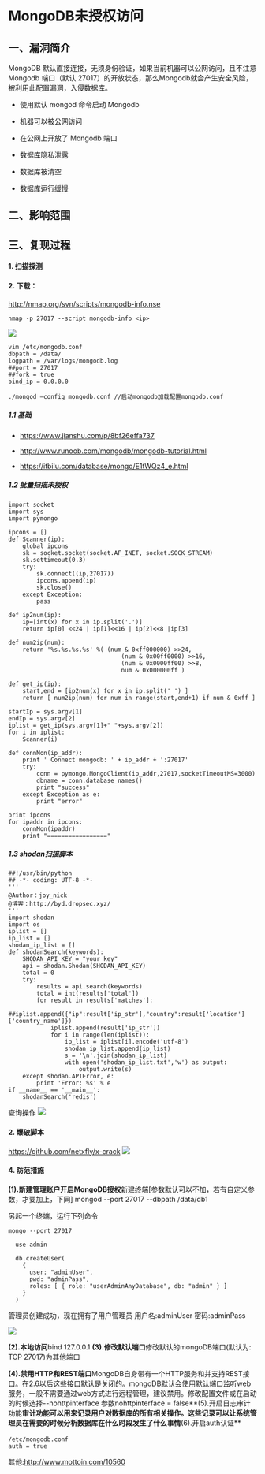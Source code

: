 MongoDB未授权访问
=================

一、漏洞简介
------------

MongoDB
默认直接连接，无须身份验证，如果当前机器可以公网访问，且不注意Mongodb
端口（默认
27017）的开放状态，那么Mongodb就会产生安全风险，被利用此配置漏洞，入侵数据库。

-   使用默认 mongod 命令启动 Mongodb

-   机器可以被公网访问

-   在公网上开放了 Mongodb 端口

-   数据库隐私泄露

-   数据库被清空

-   数据库运行缓慢

二、影响范围
------------

三、复现过程
------------

#### 1. 扫描探测

#### 2. 下载：

<http://nmap.org/svn/scripts/mongodb-info.nse>

    nmap -p 27017 --script mongodb-info <ip>

![](./.resource/MongoDB未授权访问/media/rId27.png)

    vim /etc/mongodb.conf
    dbpath = /data/
    logpath = /var/logs/mongodb.log
    ##port = 27017
    ##fork = true
    bind_ip = 0.0.0.0

    ./mongod –config mongodb.conf //启动mongodb加载配置mongodb.conf

##### 1.1 基础

-   <https://www.jianshu.com/p/8bf26effa737>

-   <http://www.runoob.com/mongodb/mongodb-tutorial.html>

-   <https://itbilu.com/database/mongo/E1tWQz4_e.html>

##### 1.2 批量扫描未授权

    import socket
    import sys
    import pymongo

    ipcons = []
    def Scanner(ip):
        global ipcons
        sk = socket.socket(socket.AF_INET, socket.SOCK_STREAM)
        sk.settimeout(0.3)
        try:
            sk.connect((ip,27017))
            ipcons.append(ip)
            sk.close()
        except Exception:
            pass

    def ip2num(ip):
        ip=[int(x) for x in ip.split('.')]
        return ip[0] <<24 | ip[1]<<16 | ip[2]<<8 |ip[3]

    def num2ip(num):
        return '%s.%s.%s.%s' %( (num & 0xff000000) >>24,
                                    (num & 0x00ff0000) >>16,
                                    (num & 0x0000ff00) >>8,
                                    num & 0x000000ff )

    def get_ip(ip):
        start,end = [ip2num(x) for x in ip.split(' ') ]
        return [ num2ip(num) for num in range(start,end+1) if num & 0xff ]

    startIp = sys.argv[1]
    endIp = sys.argv[2]
    iplist = get_ip(sys.argv[1]+" "+sys.argv[2])
    for i in iplist:
        Scanner(i)

    def connMon(ip_addr):
        print ' Connect mongodb: ' + ip_addr + ':27017'
        try:
            conn = pymongo.MongoClient(ip_addr,27017,socketTimeoutMS=3000)
            dbname = conn.database_names()
            print "success"
        except Exception as e:
            print "error"

    print ipcons   
    for ipaddr in ipcons:
        connMon(ipaddr)
        print "================="

##### 1.3 shodan扫描脚本

    ##!/usr/bin/python
    ## -*- coding: UTF-8 -*-
    '''
    @Author：joy_nick
    @博客：http://byd.dropsec.xyz/
    '''
    import shodan
    import os
    iplist = []
    ip_list = []
    shodan_ip_list = []
    def shodanSearch(keywords):
        SHODAN_API_KEY = "your key"
        api = shodan.Shodan(SHODAN_API_KEY)
        total = 0
        try:
            results = api.search(keywords)
            total = int(results['total'])
            for result in results['matches']:
                ##iplist.append({"ip":result['ip_str'],"country":result['location']['country_name']})
                iplist.append(result['ip_str'])
                for i in range(len(iplist)):
                    ip_list = iplist[i].encode('utf-8')
                    shodan_ip_list.append(ip_list)
                    s = '\n'.join(shodan_ip_list)
                    with open('shodan_ip_list.txt','w') as output:
                        output.write(s)
        except shodan.APIError, e:
            print 'Error: %s' % e
    if __name__ == '__main__':
        shodanSearch('redis')

查询操作
![](./.resource/MongoDB未授权访问/media/rId34.png)

#### 2. 爆破脚本

<https://github.com/netxfly/x-crack>
![](./.resource/MongoDB未授权访问/media/rId37.png)

#### 4. 防范措施

**(1).新建管理账户开启MongoDB授权**新建终端\[参数默认可以不加，若有自定义参数，才要加上，下同\] mongod
\--port 27017 \--dbpath /data/db1

另起一个终端，运行下列命令

    mongo --port 27017

      use admin

      db.createUser(
        {
          user: "adminUser",
          pwd: "adminPass",
          roles: [ { role: "userAdminAnyDatabase", db: "admin" } ]
        }
      )

管理员创建成功，现在拥有了用户管理员 用户名:adminUser 密码:adminPass

![](./.resource/MongoDB未授权访问/media/rId39.png)

**(2).本地访问**bind 127.0.0.1 **(3).修改默认端口**修改默认的mongoDB端口(默认为: TCP 27017)为其他端口

**(4).禁用HTTP和REST端口**MongoDB自身带有一个HTTP服务和并支持REST接口。在2.6以后这些接口默认是关闭的。mongoDB默认会使用默认端口监听web服务，一般不需要通过web方式进行远程管理，建议禁用。修改配置文件或在启动的时候选择--nohttpinterface
参数nohttpinterface = false**(5).开启日志审计功能**审计功能可以用来记录用户对数据库的所有相关操作。这些记录可以让系统管理员在需要的时候分析数据库在什么时段发生了什么事情**(6).开启auth认证**

    /etc/mongodb.conf　　
    auth = true

其他:http://www.mottoin.com/10560
